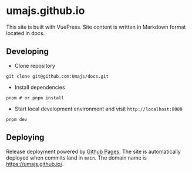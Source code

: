 # umajs.github.io

This site is built with VuePress. Site content is written in Markdown format located in docs.

## Developing

- Clone repository

```base
git clone git@github.com:Umajs/docs.git
```

- Install dependencies

```base
pnpm # or pnpm install
```

- Start local development environment and visit `http://localhost:8080`

```base
pnpm dev
```

## Deploying

Release deployment powered by [Github Pages](https://pages.github.com/). The site is automatically deployed when commits land in `main`. The domain name is <https://umajs.github.io/>.
